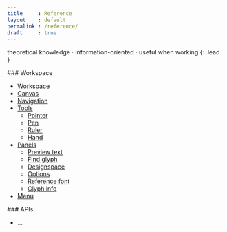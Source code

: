 ```yaml
---
title     : Reference
layout    : default
permalink : /reference/
draft     : true
---
```


theoretical knowledge · information-oriented · useful when working
{: .lead }

<div class='row'>
<div class='col' markdown='1'>
### Workspace

- [Workspace](workspace)
- [Canvas](canvas)
- [Navigation](navigation)
- [Tools](tools)
  - [Pointer](tools/pointer)
  - [Pen](tools/pen)
  - [Ruler](tools/ruler)
  - [Hand](tools/hand)
- [Panels](panels)
  - [Preview text](panels/preview-text)
  - [Find glyph](panels/glyph-info)
  - [Designspace](panels/designspace)
  - [Options](panels/options)
  - [Reference font](panels/reference-font)
  - [Glyph info](panels/glyph-info)
- [Menu](menu)

</div>
<div class='col' markdown='1'>
### APIs

- ...
</div>
</div>
